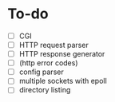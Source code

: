 # To-do
- [ ] CGI
- [ ] HTTP request parser
- [ ] HTTP response generator
- [ ] (http error codes)
- [ ] config parser
- [ ] multiple sockets with epoll
- [ ] directory listing
